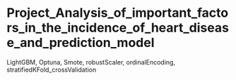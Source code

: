# Project_Analysis_of_important_factors_in_the_incidence_of_heart_disease_and_prediction_model
LightGBM, Optuna, Smote, robustScaler,  ordinalEncoding, stratifiedKFold_crossValidation
